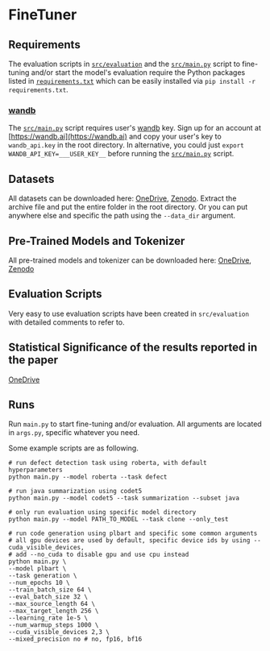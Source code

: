 # FineTuner

## Requirements

The evaluation scripts in [`src/evaluation`](src/evaluation) and the [`src/main.py`](src/main.py) script to fine-tuning and/or start the model's evaluation require the Python packages listed in [`requirements.txt`](requirements.txt) which can be easily installed via `pip install -r requirements.txt`.

### [wandb](https://wandb.ai)

The [`src/main.py`](src/main.py) script requires user's [wandb](https://wandb.ai) key.  Sign up for an account at [https://wandb.ai](https://wandb.ai) and copy your user's key to `wandb_api.key` in the root directory.  In alternative, you could just `export WANDB_API_KEY=___USER_KEY__` before running the [`src/main.py`](src/main.py) script.

## Datasets

All datasets can be downloaded here: [OneDrive](https://1drv.ms/u/s!Aj4XBdlu8BS0gf9b0e1Dze2AkxsqxA), [Zenodo](https://zenodo.org/record/8012847).
Extract the archive file and put the entire folder in the root directory. 
Or you can put anywhere else and specific the path using the `--data_dir` argument.

## Pre-Trained Models and Tokenizer
All pre-trained models and tokenizer can be downloaded here: [OneDrive](https://1drv.ms/u/s!Aj4XBdlu8BS0gesMNftTjlqQGm64xg), [Zenodo](https://zenodo.org/record/8012847)

## Evaluation Scripts

Very easy to use evaluation scripts have been created in `src/evaluation` with detailed comments to refer to.

## Statistical Significance of the results reported in the paper

[OneDrive](https://1drv.ms/x/s!Aj4XBdlu8BS0gf9fQrJtaHOt6q-fKQ?e=S4eE6c)

## Runs

Run `main.py` to start fine-tuning and/or evaluation. 
All arguments are located in `args.py`, specific whatever you need.

Some example scripts are as following.

```shell
# run defect detection task using roberta, with default hyperparameters
python main.py --model roberta --task defect

# run java summarization using codet5
python main.py --model codet5 --task summarization --subset java

# only run evaluation using specific model directory
python main.py --model PATH_TO_MODEL --task clone --only_test

# run code generation using plbart and specific some common arguments
# all gpu devices are used by default, specific device ids by using --cuda_visible_devices, 
# add --no_cuda to disable gpu and use cpu instead
python main.py \
--model plbart \
--task generation \
--num_epochs 10 \
--train_batch_size 64 \
--eval_batch_size 32 \
--max_source_length 64 \
--max_target_length 256 \
--learning_rate 1e-5 \
--num_warmup_steps 1000 \
--cuda_visible_devices 2,3 \
--mixed_precision no # no, fp16, bf16
```
